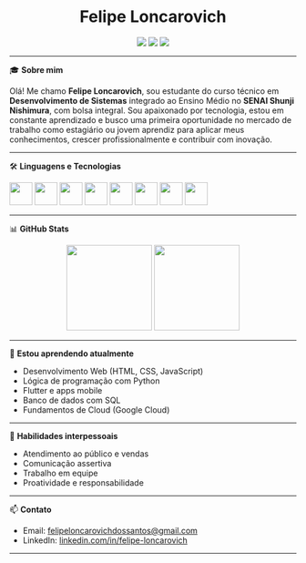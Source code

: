 <h1 align="center">Felipe Loncarovich</h1>

<p align="center">
  <img src="https://img.shields.io/badge/Estudante-Técnico%20em%20Desenvolvimento%20de%20Sistemas-blue" />
  <img src="https://img.shields.io/badge/SENAI-Shunji%20Nishimura-critical" />
  <img src="https://img.shields.io/badge/Buscando-Estágio%20ou%20Aprendiz-success" />
</p>

---

🎓 **Sobre mim**

Olá! Me chamo **Felipe Loncarovich**, sou estudante do curso técnico em **Desenvolvimento de Sistemas** integrado ao Ensino Médio no **SENAI Shunji Nishimura**, com bolsa integral. Sou apaixonado por tecnologia, estou em constante aprendizado e busco uma primeira oportunidade no mercado de trabalho como estagiário ou jovem aprendiz para aplicar meus conhecimentos, crescer profissionalmente e contribuir com inovação.

---

🛠️ **Linguagens e Tecnologias**
<p>
  <img src="https://cdn.jsdelivr.net/gh/devicons/devicon/icons/html5/html5-original.svg" width="40"/>
  <img src="https://cdn.jsdelivr.net/gh/devicons/devicon/icons/css3/css3-original.svg" width="40"/>
  <img src="https://cdn.jsdelivr.net/gh/devicons/devicon/icons/javascript/javascript-original.svg" width="40"/>
  <img src="https://cdn.jsdelivr.net/gh/devicons/devicon/icons/git/git-original.svg" width="40"/>
  <img src="https://cdn.jsdelivr.net/gh/devicons/devicon/icons/flutter/flutter-original.svg" width="40"/>
  <img src="https://cdn.jsdelivr.net/gh/devicons/devicon/icons/python/python-original.svg" width="40"/>
  <img src="https://cdn.jsdelivr.net/gh/devicons/devicon/icons/mysql/mysql-original.svg" width="40"/>
  <img src="https://cdn.jsdelivr.net/gh/devicons/devicon/icons/googlecloud/googlecloud-original.svg" width="40"/>
</p>

---

📊 **GitHub Stats**

<p align="center">
  <img height="150em" src="https://github-readme-stats.vercel.app/api?username=floncarovich11&show_icons=true&theme=tokyonight"/>
  <img height="150em" src="https://github-readme-stats.vercel.app/api/top-langs/?username=floncarovich11&layout=compact&langs_count=8&theme=tokyonight"/>
</p>

---

🌱 **Estou aprendendo atualmente**
- Desenvolvimento Web (HTML, CSS, JavaScript)
- Lógica de programação com Python
- Flutter e apps mobile
- Banco de dados com SQL
- Fundamentos de Cloud (Google Cloud)

---

🤝 **Habilidades interpessoais**
- Atendimento ao público e vendas
- Comunicação assertiva
- Trabalho em equipe
- Proatividade e responsabilidade

---

📫 **Contato**
- Email: felipeloncarovichdossantos@gmail.com  
- LinkedIn: [linkedin.com/in/felipe-loncarovich](https://www.linkedin.com/in/felipeloncarovich/)

---

<!--
**floncarovich11/floncarovich11** is a ✨ special ✨ repository because its `README.md` appears on your GitHub profile.
-->

